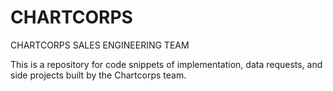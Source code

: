 # CHARTCORPS

CHARTCORPS SALES ENGINEERING TEAM

This is a repository for code snippets of implementation, data requests, and side projects built by the Chartcorps team. 
